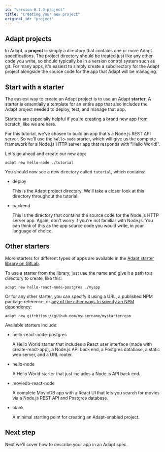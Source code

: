 ```yaml
---
id: "version-0.1.0-project"
title: "Creating your new project"
original_id: "project"
---
```

<!-- DOCTOC SKIP -->

## Adapt projects

In Adapt, a **project** is simply a directory that contains one or more Adapt specifications.
The project directory should be treated just like any other code you write, so should typically be in a version control system such as git.
For many apps, it's easiest to simply create a subdirectory for the Adapt project alongside the source code for the app that Adapt will be managing.

## Start with a starter

The easiest way to create an Adapt project is to use an Adapt **starter**.
A starter is essentially a template for an entire app that also includes the Adapt project needed to deploy, test, and manage that app.

Starters are especially helpful if you're creating a brand new app from scratch, like we are here.

For this tutorial, we've chosen to build an app that's a Node.js REST API server.
So we'll use the `hello-node` starter, which will give us the complete framework for a Node.js HTTP server app that responds with "Hello World!".

Let's go ahead and create our new app:
<!-- doctest command -->

```console
adapt new hello-node ./tutorial
```

<!-- doctest output { matchRegex: "Creating new project \\[completed\\]" } -->

You should now see a new directory called `tutorial`, which contains:

- deploy

    This is the Adapt project directory.
    We'll take a closer look at this directory throughout the tutorial.

- backend

    This is the directory that contains the source code for the Node.js HTTP server app.
    Again, don't worry if you're not familiar with Node.js.
    You can think of this as the app source code you would write, in your language of choice.

## Other starters

More starters for different types of apps are available in the [Adapt starter library on GitLab](https://gitlab.com/adpt/starters).

To use a starter from the library, just use the name and give it a path to a directory to create, like this:

```console
adapt new hello-react-node-postgres ./myapp
```

Or for any other starter, you can specify it using a URL, a published NPM package reference, or [any of the other ways to specify an NPM dependency](https://docs.npmjs.com/files/package.json#dependencies):

```console
adapt new git+https://github.com/myusername/mystarterrepo
```

Available starters include:

- hello-react-node-postgres

    A Hello World starter that includes a React user interface (made with create-react-app), a Node.js API back end, a Postgres database, a static web server, and a URL router.

- hello-node

    A Hello World starter that just includes a Node.js API back end.

- moviedb-react-node

    A complete MovieDB app with a React UI that lets you search for movies via a Node.js REST API and Postgres database.

- blank

    A minimal starting point for creating an Adapt-enabled project.

## Next step

Next we'll cover how to describe your app in an Adapt spec.
